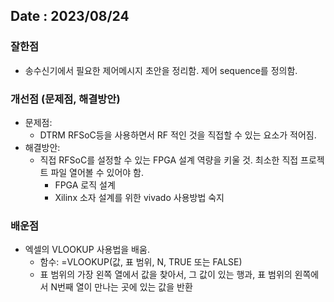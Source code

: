 ## Date : 2023/08/24
### 잘한점
* 송수신기에서 필요한 제어메시지 초안을 정리함. 제어 sequence를 정의함.

### 개선점 (문제점, 해결방안)
* 문제점: 
  * DTRM RFSoC등을 사용하면서 RF 적인 것을 직접할 수 있는 요소가 적어짐.
* 해결방안:
  * 직접 RFSoC를 설정할 수 있는 FPGA 설계 역량을 키울 것. 최소한 직접 프로젝트 파일 열어볼 수 있어야 함.
	* FPGA 로직 설계
	* Xilinx 소자 설계를 위한 vivado 사용방법 숙지

### 배운점
* 엑셀의 VLOOKUP 사용법을 배움.
  * 함수: =VLOOKUP(값, 표 범위, N, TRUE 또는 FALSE)
  * 표 범위의 가장 왼쪽 열에서 값을 찾아서, 그 값이 있는 행과, 표 범위의 왼쪽에서 N번째 열이 만나는 곳에 있는 값을 반환